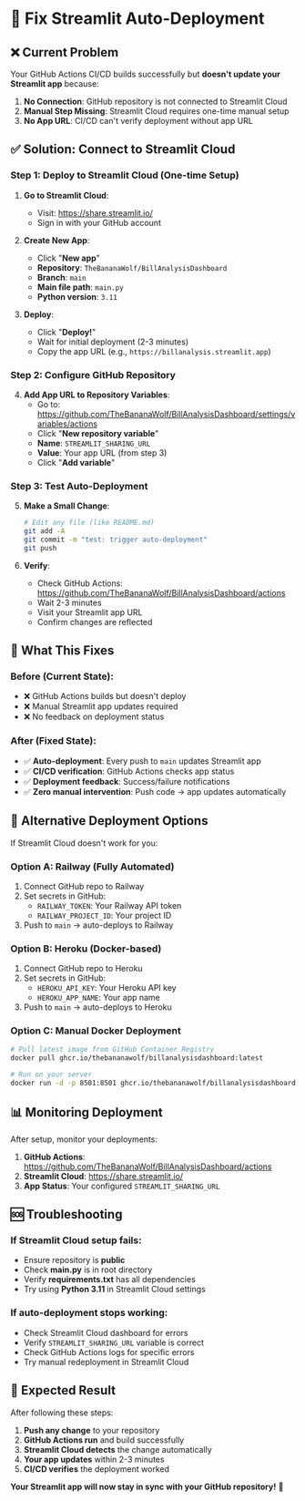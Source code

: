 # 🚀 Fix Streamlit Auto-Deployment

## ❌ **Current Problem**
Your GitHub Actions CI/CD builds successfully but **doesn't update your Streamlit app** because:

1. **No Connection**: GitHub repository is not connected to Streamlit Cloud
2. **Manual Step Missing**: Streamlit Cloud requires one-time manual setup
3. **No App URL**: CI/CD can't verify deployment without app URL

## ✅ **Solution: Connect to Streamlit Cloud**

### **Step 1: Deploy to Streamlit Cloud (One-time Setup)**

1. **Go to Streamlit Cloud**:
   - Visit: https://share.streamlit.io/
   - Sign in with your GitHub account

2. **Create New App**:
   - Click "**New app**"
   - **Repository**: `TheBananaWolf/BillAnalysisDashboard`
   - **Branch**: `main`
   - **Main file path**: `main.py`
   - **Python version**: `3.11`

3. **Deploy**:
   - Click "**Deploy!**"
   - Wait for initial deployment (2-3 minutes)
   - Copy the app URL (e.g., `https://billanalysis.streamlit.app`)

### **Step 2: Configure GitHub Repository**

4. **Add App URL to Repository Variables**:
   - Go to: https://github.com/TheBananaWolf/BillAnalysisDashboard/settings/variables/actions
   - Click "**New repository variable**"
   - **Name**: `STREAMLIT_SHARING_URL`
   - **Value**: Your app URL (from step 3)
   - Click "**Add variable**"

### **Step 3: Test Auto-Deployment**

5. **Make a Small Change**:
   ```bash
   # Edit any file (like README.md)
   git add -A
   git commit -m "test: trigger auto-deployment"
   git push
   ```

6. **Verify**:
   - Check GitHub Actions: https://github.com/TheBananaWolf/BillAnalysisDashboard/actions
   - Wait 2-3 minutes
   - Visit your Streamlit app URL
   - Confirm changes are reflected

## 🎯 **What This Fixes**

### **Before (Current State)**:
- ❌ GitHub Actions builds but doesn't deploy
- ❌ Manual Streamlit app updates required
- ❌ No feedback on deployment status

### **After (Fixed State)**:
- ✅ **Auto-deployment**: Every push to `main` updates Streamlit app
- ✅ **CI/CD verification**: GitHub Actions checks app status
- ✅ **Deployment feedback**: Success/failure notifications
- ✅ **Zero manual intervention**: Push code → app updates automatically

## 🔧 **Alternative Deployment Options**

If Streamlit Cloud doesn't work for you:

### **Option A: Railway (Fully Automated)**
1. Connect GitHub repo to Railway
2. Set secrets in GitHub:
   - `RAILWAY_TOKEN`: Your Railway API token
   - `RAILWAY_PROJECT_ID`: Your project ID
3. Push to `main` → auto-deploys to Railway

### **Option B: Heroku (Docker-based)**
1. Connect GitHub repo to Heroku
2. Set secrets in GitHub:
   - `HEROKU_API_KEY`: Your Heroku API key
   - `HEROKU_APP_NAME`: Your app name
3. Push to `main` → auto-deploys to Heroku

### **Option C: Manual Docker Deployment**
```bash
# Pull latest image from GitHub Container Registry
docker pull ghcr.io/thebananawolf/billanalysisdashboard:latest

# Run on your server
docker run -d -p 8501:8501 ghcr.io/thebananawolf/billanalysisdashboard:latest
```

## 📊 **Monitoring Deployment**

After setup, monitor your deployments:

1. **GitHub Actions**: https://github.com/TheBananaWolf/BillAnalysisDashboard/actions
2. **Streamlit Cloud**: https://share.streamlit.io/
3. **App Status**: Your configured `STREAMLIT_SHARING_URL`

## 🆘 **Troubleshooting**

### **If Streamlit Cloud setup fails**:
- Ensure repository is **public**
- Check **main.py** is in root directory
- Verify **requirements.txt** has all dependencies
- Try using **Python 3.11** in Streamlit Cloud settings

### **If auto-deployment stops working**:
- Check Streamlit Cloud dashboard for errors
- Verify `STREAMLIT_SHARING_URL` variable is correct
- Check GitHub Actions logs for specific errors
- Try manual redeployment in Streamlit Cloud

## 🎉 **Expected Result**

After following these steps:
1. **Push any change** to your repository
2. **GitHub Actions run** and build successfully
3. **Streamlit Cloud detects** the change automatically
4. **Your app updates** within 2-3 minutes
5. **CI/CD verifies** the deployment worked

**Your Streamlit app will now stay in sync with your GitHub repository!** 🚀